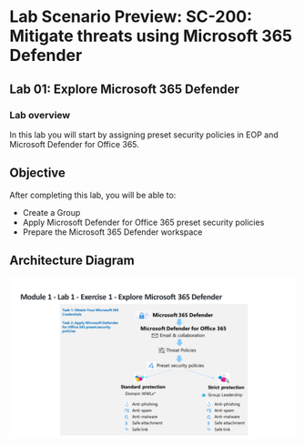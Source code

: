 # Lab Scenario Preview: SC-200: Mitigate threats using Microsoft 365 Defender

## Lab 01: Explore Microsoft 365 Defender

### Lab overview

In this lab you will  start by assigning preset security policies in EOP and Microsoft Defender for Office 365.

## Objective
  
After completing this lab, you will be able to:

- Create a Group
- Apply Microsoft Defender for Office 365 preset security policies
- Prepare the Microsoft 365 Defender workspace

## Architecture Diagram

 ![](media/SC-200-Lab_M1_L1_Ex1.png)

